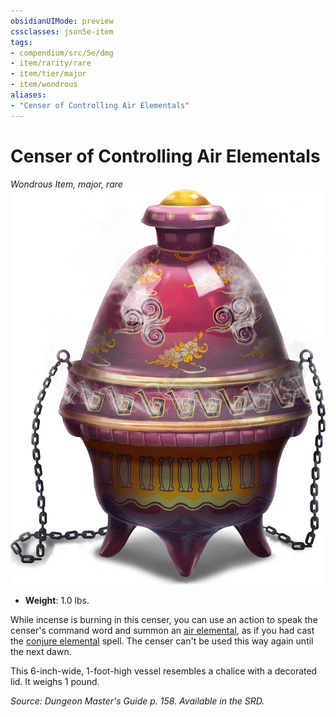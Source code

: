 ```yaml
---
obsidianUIMode: preview
cssclasses: json5e-item
tags:
- compendium/src/5e/dmg
- item/rarity/rare
- item/tier/major
- item/wondrous
aliases: 
- "Censer of Controlling Air Elementals"
---
```

# Censer of Controlling Air Elementals
*Wondrous Item, major, rare*  
![](https://raw.githubusercontent.com/5etools-mirror-2/5etools-img/main/items/DMG/Censer%20of%20Controlling%20Air%20Elementals.webp#right)  

- **Weight**: 1.0 lbs.

While incense is burning in this censer, you can use an action to speak the censer's command word and summon an [air elemental](air-elemental.md), as if you had cast the [conjure elemental](conjure-elemental.md) spell. The censer can't be used this way again until the next dawn.

This 6-inch-wide, 1-foot-high vessel resembles a chalice with a decorated lid. It weighs 1 pound.

*Source: Dungeon Master's Guide p. 158. Available in the SRD.*